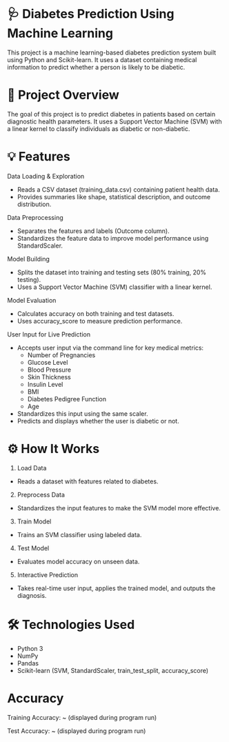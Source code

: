 # 🩺 Diabetes Prediction Using Machine Learning

This project is a machine learning-based diabetes prediction system built using Python and Scikit-learn. It uses a dataset containing medical information to predict whether a person is likely to be diabetic.

# 📌 Project Overview
The goal of this project is to predict diabetes in patients based on certain diagnostic health parameters. It uses a Support Vector Machine (SVM) with a linear kernel to classify individuals as diabetic or non-diabetic.

# 💡 Features
Data Loading & Exploration
- Reads a CSV dataset (training_data.csv) containing patient health data.
- Provides summaries like shape, statistical description, and outcome distribution.

Data Preprocessing
- Separates the features and labels (Outcome column).
- Standardizes the feature data to improve model performance using StandardScaler.

Model Building
- Splits the dataset into training and testing sets (80% training, 20% testing).
- Uses a Support Vector Machine (SVM) classifier with a linear kernel.

Model Evaluation
- Calculates accuracy on both training and test datasets.
- Uses accuracy_score to measure prediction performance.

User Input for Live Prediction
- Accepts user input via the command line for key medical metrics:
  - Number of Pregnancies
  - Glucose Level
  - Blood Pressure
  - Skin Thickness
  - Insulin Level
  - BMI
  - Diabetes Pedigree Function
  - Age
- Standardizes this input using the same scaler.
- Predicts and displays whether the user is diabetic or not.

# ⚙️ How It Works

1. Load Data
- Reads a dataset with features related to diabetes.

2. Preprocess Data
- Standardizes the input features to make the SVM model more effective.

3. Train Model
- Trains an SVM classifier using labeled data.

4. Test Model
- Evaluates model accuracy on unseen data.

5. Interactive Prediction
- Takes real-time user input, applies the trained model, and outputs the diagnosis.

# 🛠 Technologies Used
- Python 3
- NumPy
- Pandas
- Scikit-learn (SVM, StandardScaler, train_test_split, accuracy_score)

# Accuracy

Training Accuracy: ~ (displayed during program run)

Test Accuracy: ~ (displayed during program run)









